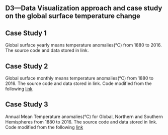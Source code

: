 ## D3—Data Visualization approach and case study on the global surface temperature change

## Case Study 1
Global surface yearly means temperature anomalies(°C) from 1880 to 2016. The source code and data stored in link.
## Case Study 2
Global surface monthly means temperature anomalies(°C) from 1880 to 2016. The source code and data stored in link.  Code modified from the following [link](http://blockbuilder.org/pmariac/9f350f74ae2e7dcbc8c02e940a5777dc)
## Case Study 3
Annual Mean Temperature anomalies(°C) for Global, Northern and Southern Hemispheres from 1880 to 2016. The source code and data stored in link. Code modified from the following [link](https://github.com/adeveloperdiary/Visualization/blob/gh-pages/Week2/index.html)